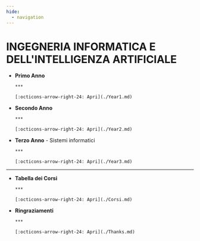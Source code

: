 ```yaml
---
hide:
  - navigation
---
```


# INGEGNERIA INFORMATICA E DELL'INTELLIGENZA ARTIFICIALE

<div class="grid cards" markdown>

- **Primo Anno**

      ***

      [:octicons-arrow-right-24: Apri](./Year1.md)

- **Secondo Anno**

      ***

      [:octicons-arrow-right-24: Apri](./Year2.md)

</div>

<div class="grid cards" markdown>

- **Terzo Anno** - Sistemi informatici

      ***

      [:octicons-arrow-right-24: Apri](./Year3.md)

</div>

---

<div class="grid cards" markdown>

- **Tabella dei Corsi**

      ***

      [:octicons-arrow-right-24: Apri](./Corsi.md)

- **Ringraziamenti**

      ***

      [:octicons-arrow-right-24: Apri](./Thanks.md)

</div>
